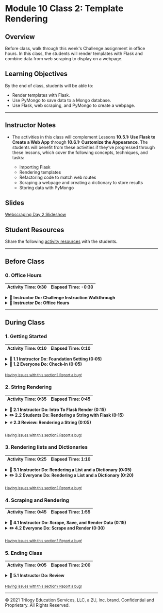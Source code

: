 # Module 10 Class 2: Template Rendering

## Overview

Before class, walk through this week's Challenge assignment in office hours. In this class, the students will render templates with Flask and combine data from web scraping to display on a webpage.

## Learning Objectives

By the end of class, students will be able to:

* Render templates with Flask.
* Use PyMongo to save data to a Mongo database.
* Use Flask, web scraping, and PyMongo to create a webpage.

- - -

## Instructor Notes

* The activities in this class will complement Lessons **10.5.1: Use Flask to Create a Web App** through **10.6.1: Customize the Appearance**.  The students will benefit from these activities if they‘ve progressed through these lessons, which cover the following concepts, techniques, and tasks:

  * Importing Flask
  * Rendering templates
  * Refactoring code to match web routes
  * Scraping a webpage and creating a dictionary to store results
  * Storing data with PyMongo

## Slides

[Webscraping Day 2 Slideshow](https://docs.google.com/presentation/d/11rrb3wXF6AFwQA4vm9e7wFuCef4QUR4Dgd3eWax3Mw4/edit#slide=id.gab17893448_0_2766)

## Student Resources

Share the following [activity resources](https://2u-data-curriculum-team.s3.amazonaws.com/data-viz-online-lesson-plans/10-Lessons/10-2-Student_Resources.zip) with the students.


- - -

## Before Class

### 0. Office Hours

| Activity Time: 0:30       |  Elapsed Time:     -0:30  |
|---------------------------|---------------------------|

<details>
  <summary><strong>📣 Instructor Do: Challenge Instruction Walkthrough</strong></summary>

Let the students know that you’ll walk through the Challenge requirements and rubric during the first few minutes of Office Hours, while also providing helpful tips to ensure they know exactly what they need in order to be successful.

Open the Challenge in Canvas and go through the high-level instructions and requirements with your class. Be sure to check for understanding.

Open the Rubric in Canvas, go through the Mastery column with the class, and show how it maps back to the requirements for each deliverable. Be sure to check for understanding.

Review the following tips to ensure clarity on the Challenge:

For **Deliverable 1: Scrape Full-Resolution Mars Hemisphere Images and Titles**, navigate to the [Mars Hemisphere](https://astrogeology.usgs.gov/search/results?q=hemisphere+enhanced&k1=target&v1=Mars) website to show the students what they will be scraping. Then, open up the [Mission to Mars starter code](../../../01-Assignments/10-Mission-to-Mars/Resources/Mission_to_Mars_Challenge_starter_code.ipynb) and show the students the commented steps they will be adding code to complete the Challenge.

For **Deliverable 2: Updates the Web App with Mars Hemisphere Images and Titles**, they will use their knowledge of Python and HTML to update a Mongo database and display the contents on a webpage containing the information collected in Deliverable 1 as well as the full-resolution image and title for each hemisphere image.

Open and run the [Module 10 app.py](../../../01-Assignments/10-Mission-to-Mars) and run it in your terminal. Then, navigate to `12.7` to demonstrate what students will be creating.

For **Deliverable 3: Add Bootstrap 3 Components**, the learners will update the web app to make it mobile responsive and add two additional Bootstrap 3 components to make it stand out.

Using the webpage from Deliverable 2, show how it is also mobile responsive by using the DevTools.

  * Click on the Toggle Device Toolbar icon to open the UI that enables you to simulate responsiveness.

  * Choose a device to test your webpage.

Explain to students that they will then choose two other Bootstrap 3 components from this [list](https://getbootstrap.com/docs/3.3/css/).

Encourage your class to begin the Challenge as soon as possible, if they haven’t already, and to use the Learning Assistants channel and the remainder of Office Hours with their instructional team for help as they progress through their work. If they feel like they need context to understand documentation or instructions throughout the week, this is where they can get it.

Open the floor to discussion and be sure to answer any questions they may have about the Challenge requirements before moving on to other areas of interest.

</details>

<details>
  <summary><strong>📣  Instructor Do: Office Hours</strong></summary>

For the remaining time, remind the students that this is their time to ask questions and get assistance from their instructional staff as they’re learning new concepts and working on the Challenge assignment.

Expect that students may ask for assistance with the following:

* Challenge assignment
* Further review on a particular subject
* Debugging assistance
* Help with computer issues
* Guidance with a particular tool

</details>


- - -

## During Class

### 1. Getting Started

| Activity Time:       0:10 |  Elapsed Time:      0:10  |
|---------------------------|---------------------------|

<details>
  <summary><strong>📣 1.1 Instructor Do: Foundation Setting (0:05)</strong></summary>

* Welcome students to class.

* Direct students to post individual questions in the Zoom chat to be addressed by you and your TAs at the end of class.

* Open the slideshow and use slides 1-8 to walk through the foundation setting with your class.

* **This Week - Web Scraping:** Talk through the key skills that students will learn this week, and let them know that they are continuing to build on their data analyst skills.

* **Today's Objectives:** Now, outline the concepts covered in today's lesson. Remind students that they can find the relevant activity files in the “Getting Ready for Class” page in their course content.

</details>

<details>
  <summary><strong>🎉 1.2 Everyone Do: Check-In (0:05)</strong></summary>

* Ask the class the following questions and call on students for the answers:

    * **Q:** How are you feeling about your progress so far?

    * **A:** We are adding to our Python skill set. It's important to look back and see what we’ve accomplished, and acknowledge that it's a lot! It’s also okay to feel overwhelmed as long as you don’t give up. The more you practice, the more comfortable you'll be coding.

    * **Q:** How comfortable do you feel with this topic?

    * **A:** Let's do "fist to five" together. If you are not feeling confident, hold up a fist (0). If you feel very confident, hold up an open hand (5).

</details>

<sub>[Having issues with this section? Report a bug!](https://bit.ly/36sGO7d)</sub>

### 2. String Rendering

| Activity Time:       0:35 |  Elapsed Time:      0:45  |
|---------------------------|---------------------------|

<details>
  <summary><strong>📣 2.1 Instructor Do: Intro To Flask Render (0:15)</strong></summary>

* You can use slides 9-12 to accompany this activity.

* This demonstration introduces the basics of rendering a template with Flask.

* To begin, navigate to the [solved](Activities/01-Ins_Render_String/Solved) directory and run `python app.py`, then visit `http://127.0.0.1:5000/` in your browser.

* Next, open [app.py](Activities/01-Ins_Render_String/Solved/app.py) and change the value of the `text` argument inside `render_template`.

  * Restart the application to show that the text rendered on the page has changed.

  * Emphasize that we did _not_ change the HTML.

* Explain that using **templates** allows us to dynamically configure what is displayed in a "preconfigured" (i.e., templated) webpage.

  * Point out that the value of `text` is determined dynamically: we could set it equal to the result of a function call or _database query_, for example, and generate webpages that reflect the result of the query or function call.

* Remind students that a major impetus for the use of templates is that it allows us to keep our webpage markup separate from our server logic.

  * Explain that Flask expects templates to be stored in a top-level directory called `templates`.

```python
/app.py
/templates
    /index.html
```

* Begin by opening `templates/index.html`.

* Point out the line containing `{{ text }}`.

  * Explain that the double brackets mark a place where we can "plug in" a variable value for `text`.

**Example `index.html`**

```html
<body>
  <div>
    <!-- Render our data -->
    <h1>{{ text }}</h1>
  </div>
</body>
```

* Remind students that we can change what is displayed in `{{ text }}` by updating the code on our server.

* Open `app.py` and emphasize the following.

  * We must either import `render_template` from `flask` or refer to it as `flask.render_template`.

  * We call `render_template` with _only_ the filename of the template we want to render. This is possible because we've adhered to the convention of placing our templates in the `templates` directory.

  * We pass the string `"Serving up cool text from the Flask server!"` as a _keyword argument_ to `render_template`. Point out that the keyword, `text`, corresponds to the value we placed in double brackets in `index.html`. This is how the server knows what data to use to "fill out" the template.

* Make sure to point where this file lives and where it looks for files to render.

**Example `app.py`**

```python
# Dependencies
from flask import Flask, render_template

# Create Flask app
app = Flask(__name)


# Create a route that renders the index.html template and takes in the static string "hurricanes are a comin".
@app.route("/")
def echo():
    return render_template("index.html", text="Serving up cool text from the Flask server!!")
```

* Take a moment to demonstrate the application again, then address any remaining questions before moving on.

</details>

<details>
  <summary><strong>✏️ 2.2 Students Do: Rendering a String with Flask (0:15)</strong></summary>

* Next, proceed with the student exercise. In this exercise, the students will use Flask to render a welcome message on their page.

* Navigate to the [solved](Activities/02-Stu_Render_String/Solved) directory and run `python app.py`, then visit `http://127.0.0.1:5000/` in your browser to display what students will be creating.

![Flask string rendered webpage](Images/2-flask_string_render.png)

* Make sure the students can download and open the [instructions](Activities/02-Stu_Render_String/README.md), the [starter code](Activities/02-Stu_Render_String/Unsolved/app.py), and [templates](Activities/02-Stu_Render_String/Unsolved/templates/) from the AWS link.

* Go over the instructions with the students and answer any questions before breaking the students out in groups.

* Divide students into groups of 3 to 5. They should work on the solution by themselves but can reach out to others in their group for help.

* Let students know that they may be asked to share and walk through their work at the end of the activity.

</details>

<details>
  <summary><strong>⭐ 2.3 Review: Rendering a String (0:05)</strong></summary>

* Once time is up, ask for volunteers to walk through their solution. Remind them that it is perfectly alright if they didn't finish the activity.

* To encourage participation, you can open the [starter code](Activities/02-Stu_Render_String/Unsolved/app.py) and ask the students to create the Flask application.

* If there are no volunteers, open [app.py](Activities/02-Stu_Render_String/Solved/app.py) and go through the code, explaining the following:

  * Import libraries and set up the Flask app.

  * A name and hobby variable are declared then used later in the templates.

  * One route is set to the `/` URL. This will return the `index.html` template as well as the name and hobby variables used on the webpage.

  * A second route is set to the `/bonus` URL. This will return the `bonus.html` template along with the same variables as the other route.

* Next, open the [index.html](Activities/02-Stu_Render_String/Solved/templates/index.html) file and [bonus.html](Activities/02-Stu_Render_String/Solved/templates/bonus.html) file in an editor, explaining:

  * The variables are placed inside curly brackets and passed from the Flask app.

  * A link to the route `bonus`, which will hit the route on the back end to render the `bonus.html` template.

  * A similar approach is taken on the `bonus.html` page, but this time a link is added to route back to `/`.

* Answer any questions before moving on.

</details>

<sub>[Having issues with this section? Report a bug!](https://bit.ly/39DQwFD)</sub>

### 3. Rendering lists and Dictionaries

| Activity Time:       0:25 |  Elapsed Time:      1:10  |
|---------------------------|---------------------------|

<details>
  <summary><strong>📣 3.1 Instructor Do: Rendering a List and a Dictionary (0:05)</strong></summary>

* You can use slides 14-15 to accompany this activity.

* In your terminal, change into the [Solved](Activities/03-Ins_Render_List_and_Dictionary/Solved) directory and run `python app.py`.

* Explain to them that the setup is the same as rendering a string, but we will be manipulating a list instead of a simple string value. We are working our way up to rendering data from a Mongo database, and this will give you more practice with the basics.

* The main difference in this activity is that we will be looping through the elements of a list. Open `app.py` to show that a list can be passed and returned to a template.

```python
def index():
    team_list = ["Jumpers", "Dunkers", "Dribblers", "Passers"]
    return render_template("index.html", list=team_list)
```

* Next, open the `index.html` and explain that a new syntax will allow a `for` loop to go through the list on the front end. This `for` loop will go through the list passed in the back end and create a new `<li>` for each name in the list.

```python
{% for name in list %}
  <li>{{ name }}</li>
{% endfor %}
```

* Emphasize that for code we are going to render on the page, we use the syntax: `{{ this will be displayed }}`.

  * In particular, emphasize the double brackets, `{{...}}`.

* For code, such as a loop, we use `{% this will not be displayed %}`

  * In particular, emphasize the "percent brackets", `{%...%}`.

  * Explain that "percent brackets" are used to implement logic within our templates.

  * Explain that to end a `for` loop, `{% endfor %}` must be added at the end. Everything in between the percent brackets will be added to the webpage with each iteration of the loop.

* Identify the loop versus the `name` argument that will be rendered.

* Next, comment out the code for lists, uncomment the code for dictionaries, and restart the server.

* Explain that we access the dictionary values by using dot notation.

**Example `app.py`**

```python
def index():
    player_dictionary = {"player_1": "Jessica",
                         "player_2": "Mark"}
    return render_template("index.html", dict=player_dictionary)
```

**Example `index.html`**

```html
<ul style="list-style: none;">
    <li>{{ dict.player_1 }}</li>
    <li>{{ dict.player_2 }}</li>
</ul>
```

* Check to ensure that students understand how we are accessing our data.

  * Point out the "formula" for retrieving data via dot notation: `<dict_name>.<key>`.

* Answer any questions before moving on to the student activity.

</details>

<details>
  <summary><strong>✏️ 3.2 Everyone Do: Rendering a List and a Dictionary (0:20)</strong></summary>

* First, demo what the students should be creating by running [04-Evr_Render_List_and_Dict/app.py](Activities/04-Evr_Render_List_and_Dict/Solved/app.py) and going to local host on your browser.

* Make sure the students can download and open the [instructions](Activities/04-Evr_Render_List_and_Dict/README.md), [starter code](Activities/04-Evr_Render_List_and_Dict/Unsolved/app.py), and [templates](Activities/04-Evr_Render_List_and_Dict/Solved/templates) files from the AWS link.

* Go over the instructions with the students, then let the students work on their solution for 5 to 7 minutes.

* When time is up, open up the [starter code](Activities/04-Evr_Render_List_and_Dict/Unsolved/app.py) and ask for volunteers to create the Flask app.

* If there are no volunteers, open up [04-Evr_Render_List_and_Dict/app.py](Activities/04-Evr_Render_List_and_Dict/Solved/app.py) and go through the code, explaining as you go:

  * Create and set up a Flask instance.

  ```python
  # create instance of Flask app
  app = Flask(__name__)
  ```

  * Next, create a list of dictionaries passed to the route.

  ```python
  # List of dictionaries
  dogs = [{"name": "Fido", "type": "Lab"},
          {"name": "Rex", "type": "Collie"},
          {"name": "Suzzy", "type": "Terrier"},
          {"name": "Tomato", "type": "Retriever"}]
  ```

  * Create a route that will return an `index.html` and a list of dictionaries.

  ```python
  # create route that renders index.html template
  @app.route("/")
  def index():

      return render_template("index.html", dogs=dogs)
  ```

* After the Flask app has been created, open the [index.html template](Activities/04-Evr_Render_List_and_Dict/Unsolved/templates/index.html) and ask for volunteers to create the template for rendering the list of dictionaries.

* If there are no volunteers, open up [04-Evr_Render_List_and_Dict/index.html](Activities/04-Evr_Render_List_and_Dict/Solved/templates/index.html) and go through the code, explaining as you go:

  * Set up a `for` loop with the percent bracket notation.

  * Looping through a list of dictionaries is the same as any other list. Combine the dot notation to access a dictionary with the `for` loop to display both the name and the type.

  ```html
    {% for dog in dogs %}
      <li style="color:blue">{{ dog.name }} who is a {{ dog.type }}</li>
    {% endfor %}
  ```

  * Finally, inline CSS is used here. Note that using a separate CSS file will also work as long as it's referenced correctly.

* Send out the [rendering list and dictionary solution](Activities/04-Evr_Render_List_and_Dict/Solved/) for students to review later.

* Answer any questions before moving on to the next activity.

</details>

<sub>[Having issues with this section? Report a bug!](https://bit.ly/3cvEjVr)</sub>

### 4. Scraping and Rendering

| Activity Time:       0:45 |  Elapsed Time:      1:55  |
|---------------------------|---------------------------|

<details>
  <summary><strong>📣 4.1 Instructor Do: Scrape, Save, and Render Data (0:15)</strong></summary>

* You can use slides 17-18 to accompany this activity.

* This is the culminating activity where they will scrape a URL, insert the data into Mongo, query it on the server, and render the query results on the page.

* **Note:** Make sure that PyMongo is installed with `pip install Flask-PyMongo`.

* Switch to the [solved directory](Activities/05-Ins_Scrape_And_Render/Solved) and run `python app.py`.

* Open up `http://localhost:5000/` and click the Find Awesome Deals button.

* This button calls our `scrape_craigslist.py` file, which does just that: Scrape Craigslist and save the results to a Mongo database.

* After you scrape, your path will say `/scrape`. Click Back to go back to the index route to see the data that was scraped.

* Open [app.py](Activities/05-Ins_Scrape_And_Render/Solved/app.py) and go through the code, explaining:

  * There is a new library being used, called `flask_pymongo`. Documentation can be found at <https://flask-pymongo.readthedocs.io/en/latest/>. As defined by the docs, _Flask-PyMongo bridges Flask and PyMongo, so that you can use Flask’s normal mechanisms to configure and connect to MongoDB._

  * There are similarities here to previous examples but also a few key differences that you should review.

  ```python
  from flask import Flask, render_template, redirect
  from flask_pymongo import PyMongo

  app = Flask(__name__)

  # Use flask_pymongo to set up mongo connection
  app.config["MONGO_URI"] = "mongodb://localhost:27017/app"
  mongo = PyMongo(app)

  # Or set inline
  # mongo = PyMongo(app, uri="mongodb://localhost:27017/app")

  @app.route('/')
  def index():
      # find one document from our mongo db and return it.
      listings = mongo.db.listings.find_one()
      # pass that listing to render_template
      return render_template("index.html", listings=listings)

  # set our path to /scrape
  @app.route("/scrape")
  def scraper():
      # create a listings database
      listings = mongo.db.listings
      # call the scrape function in our scrape_craigslist file. This will scrape and save to mongo.
      listings_data = scrape_craigslist.scrape()
      # update our listings with the data that is being scraped.
      listings.update(
          {},
          listings_data,
          upsert=True
      )
      # return a message to our page so we know it was successful.
      return redirect("/", code=302)
  ```

* Next, open [scrape_craigslist.py](Activities/05-Ins_Scrape_And_Render/Solved/scrape_craigslist.py) and go through the code, explaining:

  * Import dependencies that allow for web scraping.

  * The `init_browser` function initializes the webdriver to use Chrome.

  ```python
  def init_browser():
      executable_path = {'executable_path': ChromeDriverManager().install()}
      return Browser("chrome", **executable_path, headless=False)
  ```

  * The scraped function retrieves the HTML page then parses with Beautiful Soup.

  ```python
  def scrape():
      browser = init_browser()
      listings = {}

      url = "https://raleigh.craigslist.org/search/hhh?max_price=1500&availabilityMode=0"
      browser.visit(url)

      html = browser.html
      soup = BeautifulSoup(html, "html.parser")
  ```

  * The scrape function will retrieve a headline, price, and neighborhood data from the Beautiful Soup object.

  ```python
    # Build our dictionary for headline, price and neighborhood from our scraped data.
    listings["headline"] = soup.find("a", class_="result-title").get_text()
    listings["price"] = soup.find("span", class_="result-price").get_text()
    listings["hood"] = soup.find("span", class_="result-hood").get_text()
  ```

  * Finally, this object will be stored in a dictionary.

  ```python
  # Return our dictionary
  return listings
  ```

* Take a moment to emphasize how we add keys to dictionaries, as we do with `listings` towards the end of `scrape`.

</details>

<details>
  <summary><strong>✏️ 4.2 Everyone Do: Scrape and Render (0:30)</strong></summary>

* In this activity, students will scrape Costa Rica weather data into a Mongo database.

* Demo the activity by running the [app.py](Activities/06-Evr_Scrape_Weather/Solved/app.py) file in the terminal and navigating to localhost in a browser. Explain to students that every time the button is clicked, the weather in Costa Rica will be scraped, stored in a database, and returned to the webpage.

* Make sure the students can download and open the [instructions](Activities/06-Evr_Scrape_Weather/README.md), the [starter app file](Activities/06-Evr_Scrape_Weather/Unsolved/app.py), the [starter scrape file](Activities/06-Evr_Scrape_Weather/Unsolved/scrape_costa.py), and the [template starter file](Activities/06-Evr_Scrape_Weather/Unsolved/templates/index.html) from the AWS link.

* Go over the instructions with the students, then let the students work on their solution for 5 to 7 minutes.

* When time is up, start by opening the [starter scrape file](Activities/06-Evr_Scrape_Weather/Unsolved/scrape_costa.py) and ask students to help you write the code to scrape the temperature data.

* If there are no volunteers, open up the  [scrape_costa.py](Activities/06-Evr_Scrape_Weather/Solved/scrape_costa.py) file and go through the code, explaining:

  * The `init_browser` function is used to initialize the browser.

  * The `scrape_info` function contains all the code to scrape the website and return a Python dictionary of the data.

  * The sleep timer is used to wait for the page to load.

    ```python
    time.sleep(1)
    ```

  * The average temperatures are located in a div tag with the id, `weather`.

    ```python
    avg_temps = soup.find('div', id='weather')
    ```

  * The min and max temperatures can be found by searching for the strong tags within the weather div.

    ```python
    # Get the min avg temp
    min_temp = avg_temps.find_all('strong')[0].text

    # Get the max avg temp
    max_temp = avg_temps.find_all('strong')[1].text
    ```

  * For the bonus, the image src is a relative path that needs to be joined with the base URL.

    ```python
    # BONUS: Find the src for the sloth image
    relative_image_path = soup.find_all('img')[2]["src"]
    sloth_img = url + relative_image_path
    ```

  * A dictionary is used to store the values found during scraping.

    ```python
    # Store data in a dictionary
    costa_data = {
        "sloth_img": sloth_img,
        "min_temp": min_temp,
        "max_temp": max_temp
    }
    ```

  * The browser can be closed after all of the data has been scraped.

  ```python
  # Close the browser after scraping
  browser.quit()
  ```

  * Finally, the data is returned as a Python dictionary.

    ```python
    # Return results
    return costa_data
    ```

* Next, open the [starter app file](Activities/06-Evr_Scrape_Weather/Unsolved/app.py) and the [starter scrape file](Activities/06-Evr_Scrape_Weather/Unsolved/scrape_costa.py), and ask students to help you code the routes for the webpage.

* If there are no volunteers, open the [app.py](Activities/06-Evr_Scrape_Weather/Solved/app.py) file and explain the following:

  * A database connection is made using PyMongo.
    ```python
    # Use PyMongo to establish Mongo connection
    mongo = PyMongo(app, uri="mongodb://localhost:27017/weather_app")
    ```

  * The first route will default to the `index.html` page.

  * The data for the homepage is retrieved from the Mongo database collection.

  * The Flask `render_template` function is used to insert the temperature data into the homepage.

    ```python
    # Route to render index.html template using data from Mongo
    @app.route("/")
    def home():

        # Find one record of data from the mongo database
        destination_data = mongo.db.collection.find_one()

        # Return template and data
        return render_template("index.html", vacation=destination_data)
    ```

  * The `/scrape` route is used to scrape the external webpage and store the data in Mongo.

    ```python
    # Route that will trigger the scrape function
    @app.route("/scrape")
    def scrape():

        # Run the scrape function
        costa_data = scrape_costa.scrape_info()

        # Update the Mongo database using update and upsert=True
        mongo.db.collection.update({}, costa_data, upsert=True)

        # Redirect back to home page
        return redirect("/")
    ```

* Next, open up the [template starter file](Activities/06-Evr_Scrape_Weather/Unsolved/templates/index.html) and ask students to help you write the code for the template.

* If there are no volunteers, open the [index.html](Activities/06-Evr_Scrape_Weather/Solved/templates/index.html) file to show how the data is inserted into the HTML using the templating system.

  ```html
  <img src="{{ vacation.sloth_img }}" alt="Sloth">
  <h2>The typical weather in Costa Rica is:</h2>
  <h3>Max Temp: {{ vacation.max_temp }}</h3>
  <h3>Min Temp: {{ vacation.min_temp }}</h3>
  ```

* Encourage students to rework this problem as it will help them with the homework assignment.

* Send out the [solution files](Activities/06-Evr_Scrape_Weather/Solved/) for students to review later.

* Answer any questions before ending class.

</details>

<sub>[Having issues with this section? Report a bug!](https://bit.ly/2MssJzE)</sub>

### 5. Ending Class

| Activity Time:       0:05 |  Elapsed Time:      2:00  |
|---------------------------|---------------------------|

<details>
  <summary><strong>📣  5.1 Instructor Do: Review </strong></summary>

* Before ending class, review the skills that were covered today and mention where in the module these skills are used:
  * Rendering templates on a webpage was covered in **Lesson 10.5.1**.
  * Integrating MongoDB Into a web app was covered in **Lesson 10.5.3**.
  * Customizing the appearance of the web app was covered in **Lesson 10.6.1**.

* Answer any questions the students may have.

</details>

<sub>[Having issues with this section? Report a bug!](https://bit.ly/3css6kp)</sub>

- - -

© 2021 Trilogy Education Services, LLC, a 2U, Inc. brand.  Confidential and Proprietary.  All Rights Reserved.
